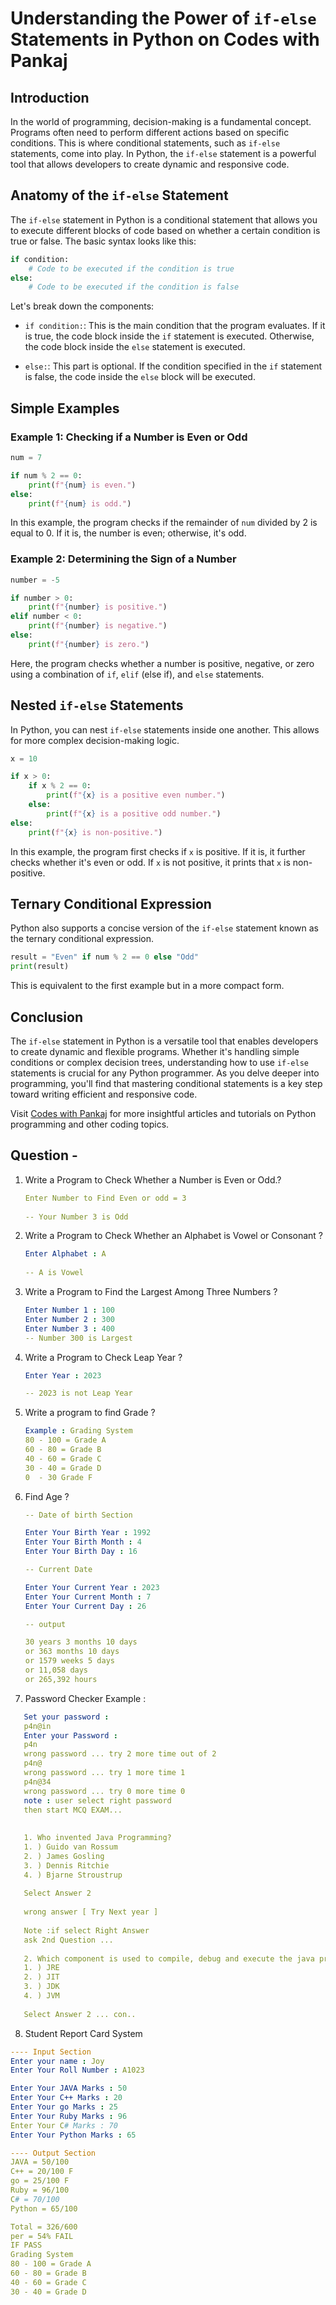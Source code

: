 # Understanding the Power of `if-else` Statements in Python on Codes with Pankaj

## Introduction

In the world of programming, decision-making is a fundamental concept. Programs often need to perform different actions based on specific conditions. This is where conditional statements, such as `if-else` statements, come into play. In Python, the `if-else` statement is a powerful tool that allows developers to create dynamic and responsive code.

## Anatomy of the `if-else` Statement

The `if-else` statement in Python is a conditional statement that allows you to execute different blocks of code based on whether a certain condition is true or false. The basic syntax looks like this:

```python
if condition:
    # Code to be executed if the condition is true
else:
    # Code to be executed if the condition is false
```

Let's break down the components:

- `if condition:`: This is the main condition that the program evaluates. If it is true, the code block inside the `if` statement is executed. Otherwise, the code block inside the `else` statement is executed.

- `else:`: This part is optional. If the condition specified in the `if` statement is false, the code inside the `else` block will be executed.

## Simple Examples

### Example 1: Checking if a Number is Even or Odd

```python
num = 7

if num % 2 == 0:
    print(f"{num} is even.")
else:
    print(f"{num} is odd.")
```

In this example, the program checks if the remainder of `num` divided by 2 is equal to 0. If it is, the number is even; otherwise, it's odd.

### Example 2: Determining the Sign of a Number

```python
number = -5

if number > 0:
    print(f"{number} is positive.")
elif number < 0:
    print(f"{number} is negative.")
else:
    print(f"{number} is zero.")
```

Here, the program checks whether a number is positive, negative, or zero using a combination of `if`, `elif` (else if), and `else` statements.

## Nested `if-else` Statements

In Python, you can nest `if-else` statements inside one another. This allows for more complex decision-making logic.

```python
x = 10

if x > 0:
    if x % 2 == 0:
        print(f"{x} is a positive even number.")
    else:
        print(f"{x} is a positive odd number.")
else:
    print(f"{x} is non-positive.")
```

In this example, the program first checks if `x` is positive. If it is, it further checks whether it's even or odd. If `x` is not positive, it prints that `x` is non-positive.

## Ternary Conditional Expression

Python also supports a concise version of the `if-else` statement known as the ternary conditional expression.

```python
result = "Even" if num % 2 == 0 else "Odd"
print(result)
```

This is equivalent to the first example but in a more compact form.

## Conclusion

The `if-else` statement in Python is a versatile tool that enables developers to create dynamic and flexible programs. Whether it's handling simple conditions or complex decision trees, understanding how to use `if-else` statements is crucial for any Python programmer. As you delve deeper into programming, you'll find that mastering conditional statements is a key step toward writing efficient and responsive code.

Visit [Codes with Pankaj](https://codeswithpankaj.com) for more insightful articles and tutorials on Python programming and other coding topics.


## Question - 

1. Write a  Program to Check Whether a Number is Even or Odd.?
   
   ```yaml
   Enter Number to Find Even or odd = 3
    
   -- Your Number 3 is Odd 
   ```
2. Write a  Program to Check Whether an Alphabet is Vowel or Consonant ?

   ```yaml
   Enter Alphabet : A
    
   -- A is Vowel 
   ```
3. Write a  Program to Find the Largest Among Three Numbers ?
    
    ```yaml
    Enter Number 1 : 100
    Enter Number 2 : 300
    Enter Number 3 : 400 
    -- Number 300 is Largest 
    ```

4. Write a  Program to Check Leap Year ?

    ```yaml
   Enter Year : 2023 

   -- 2023 is not Leap Year 
   ```

5. Write a program to find Grade ?
   
   ```yaml
   Example : Grading System 
   80 - 100 = Grade A
   60 - 80 = Grade B
   40 - 60 = Grade C
   30 - 40 = Grade D
   0  - 30 Grade F

   ```

6. Find Age ?
   
   ```yaml
   -- Date of birth Section 

   Enter Your Birth Year : 1992
   Enter Your Birth Month : 4
   Enter Your Birth Day : 16

   -- Current Date

   Enter Your Current Year : 2023
   Enter Your Current Month : 7
   Enter Your Current Day : 26 

   -- output
   
   30 years 3 months 10 days
   or 363 months 10 days
   or 1579 weeks 5 days
   or 11,058 days
   or 265,392 hours
   
   ```

7. Password Checker 
Example : 
```yaml
   Set your password :
   p4n@in
   Enter your Password : 
   p4n
   wrong password ... try 2 more time out of 2
   p4n@
   wrong password ... try 1 more time 1
   p4n@34
   wrong password ... try 0 more time 0
   note : user select right password
   then start MCQ EXAM...
   
    
   1. Who invented Java Programming?
   1. ) Guido van Rossum
   2. ) James Gosling
   3. ) Dennis Ritchie
   4. ) Bjarne Stroustrup
   
   Select Answer 2
   
   wrong answer [ Try Next year ] 
   
   Note :if select Right Answer 
   ask 2nd Question ...
   
   2. Which component is used to compile, debug and execute the java programs?
   1. ) JRE
   2. ) JIT
   3. ) JDK
   4. ) JVM
   
   Select Answer 2 ... con..
```    

8. Student Report Card System
```Yaml
---- Input Section
Enter your name : Joy
Enter Your Roll Number : A1023

Enter Your JAVA Marks : 50
Enter Your C++ Marks : 20
Enter Your go Marks : 25
Enter Your Ruby Marks : 96
Enter Your C# Marks : 70
Enter Your Python Marks : 65

---- Output Section
JAVA = 50/100 
C++ = 20/100 F
go = 25/100 F
Ruby = 96/100
C# = 70/100
Python = 65/100

Total = 326/600
per = 54% FAIL
IF PASS
Grading System 
80 - 100 = Grade A
60 - 80 = Grade B
40 - 60 = Grade C
30 - 40 = Grade D
```
